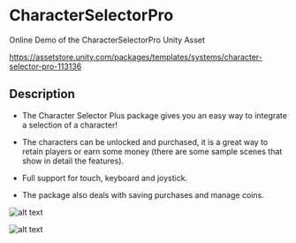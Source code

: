 # CharacterSelectorPro

Online Demo of the CharacterSelectorPro Unity Asset

https://assetstore.unity.com/packages/templates/systems/character-selector-pro-113136

## Description

- The Character Selector Plus package gives you an easy way to integrate a selection of a character!

- The characters can be unlocked and purchased, it is a great way to retain players or earn some money (there are some sample scenes that show in detail the features).

- Full support for touch, keyboard and joystick.

- The package also deals with saving purchases and manage coins.


![alt text](https://assetstorev1-prd-cdn.unity3d.com/key-image/877990aa-7468-47e0-80af-8829cb47fca1.webp)

![alt text](https://assetstorev1-prd-cdn.unity3d.com/package-screenshot/e4b1518f-3a68-4bc4-97f5-40ca146694eb.webp)

